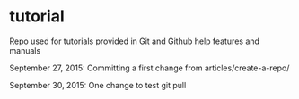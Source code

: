# tutorial
Repo used for tutorials provided in Git and Github help features and manuals

September 27, 2015: Committing a first change from articles/create-a-repo/

September 30, 2015: One change to test git pull
